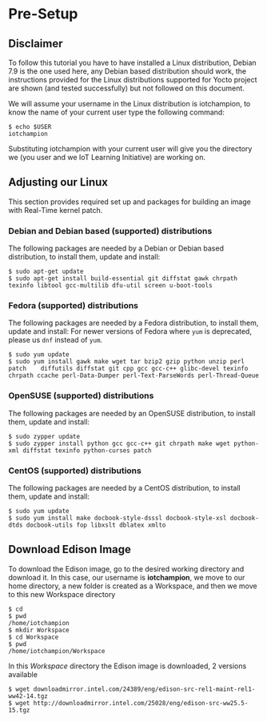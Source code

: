 Pre-Setup
==

## Disclaimer

To follow this tutorial you have to have installed a Linux distribution, Debian 7.9 is the one used here, any Debian based distribution should work, the instructions provided for the Linux distributions supported for Yocto project are shown (and tested successfully) but not followed on this document.

We will assume your username in the Linux distribution is iotchampion, to know the name of your current user type the following command:

    $ echo $USER
    iotchampion
    
Substituting iotchampion with your current user will give you the directory we (you user and we IoT Learning Initiative) are working on.

## Adjusting our Linux

This section provides required set up and packages for building an image with Real-Time kernel patch. 

### Debian and Debian based (supported) distributions

The following packages are needed by a Debian or Debian based distribution, to install them, update and install:

    $ sudo apt-get update
    $ sudo apt-get install build-essential git diffstat gawk chrpath texinfo libtool gcc-multilib dfu-util screen u-boot-tools

### Fedora (supported) distributions

The following packages are needed by a Fedora distribution, to install them, update and install:
For newer versions of Fedora where ```yum``` is deprecated, please us ```dnf``` instead of ```yum```.

    $ sudo yum update
    $ sudo yum install gawk make wget tar bzip2 gzip python unzip perl patch    diffutils diffstat git cpp gcc gcc-c++ glibc-devel texinfo chrpath ccache perl-Data-Dumper perl-Text-ParseWords perl-Thread-Queue

### OpenSUSE (supported) distributions

The following packages are needed by an OpenSUSE distribution, to install them, update and install:

    $ sudo zypper update
    $ sudo zypper install python gcc gcc-c++ git chrpath make wget python-xml diffstat texinfo python-curses patch

### CentOS (supported) distributions

The following packages are needed by a CentOS distribution, to install them, update and install:

    $ sudo yum update
    $ sudo yum install make docbook-style-dsssl docbook-style-xsl docbook-dtds docbook-utils fop libxslt dblatex xmlto

## Download Edison Image

To download the Edison image, go to the desired working directory and download it.
In this case, our username is __iotchampion__, we move to our home directory, a new folder is created as a Workspace, and then we move to this new Workspace directory

    $ cd
    $ pwd
    /home/iotchampion
    $ mkdir Workspace
    $ cd Workspace
    $ pwd
    /home/iotchampion/Workspace

In this *Workspace* directory the Edison image is downloaded, 2 versions available

    $ wget downloadmirror.intel.com/24389/eng/edison-src-rel1-maint-rel1-ww42-14.tgz
    $ wget http://downloadmirror.intel.com/25028/eng/edison-src-ww25.5-15.tgz
